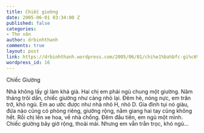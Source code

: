 ```yaml
---
title: Chiếc giường
date: 2005-06-01 03:34:00 Z
published: false
categories:
- Thơ văn
author: drbinhthanh
comments: true
layout: post
link: https://drbinhthanh.wordpress.com/2005/06/01/chi%e1%ba%bfc-gi%c6%b0%e1%bb%9dng/
wordpress_id: 16
---
```


Chiếc Giường



Nhà không lấy gì làm khá giả. Hai chị em phải ngủ chung một giường. Năm tháng trôi dần, chiếc giường như càng nhỏ lại. Ðêm hè, nóng nực, em trăn trở, khó ngủ. Em ao ước được như nhà nhỏ H, nhỏ D. Gia đình tụi nó giàu, đứa nào cũng có phòng riêng, giường rộng, nằm giang hai tay cũng không hết.
 Rồi chị lên xe hoa, về nhà chồng. Ðêm đầu tiên, em ngủ một mình. Chiếc giường bây giờ rộng, thoải mái. Nhưng em vẫn trằn trọc, khó ngủ…
